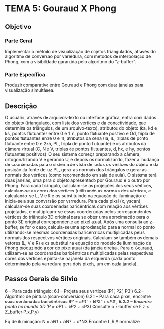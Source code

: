 # TEMA 5: Gouraud X Phong #

## Objetivo ##
### Parte Geral ###
Implementar o método de visualização de objetos triangulados, através do
algoritmo de conversão por varredura, com métodos de interpolação de Phong, com a
visibilidade garantida pelo algoritmo do “z-buffer”.
### Parte Específica ###
Produzir comparativo entre Gouraud e Phong com duas janelas para
visualização simultânea.

## Descrição
O usuário, através de arquivos-texto ou interface gráfica, entra com dados do objeto (triangulado, com lista dos vértices e da conectividade, que determina os triângulos, de um arquivo-texto), atributos do objeto (ka, kd e ks, pontos flutuantes entre 0 e 1, n, ponto flutuante positivo e Od, tripla de pontos flutuantes entre 0 e 1), atributos da cena (Ia, IL, triplas de ponto flutuante entre 0 e 255, PL, tripla de ponto flutuante) e os atributos da câmera virtual (C, N e V, triplas de pontos flutuantes, d, hx, e hy, pontos flutuantes positivos). O seu sistema começa preparando a câmera, ortogonalizando V e gerando U, e depois os normalizando, fazer a mudança de coordenadas para o sistema de vista de todos os vértices do objeto e da posição da fonte de luz PL, gerar as normais dos triângulos e gerar as normais dos vértices (como recomendado em sala de aula). O sistema terá duas janelas, uma para o objeto apresentado por Gouraud e o outro por Phong. Para cada triângulo, calculam-se as projeções dos seus vértices, calculam-se as cores dos vértices (utilizando as normais dos vértices, e calculando-se L, V e R e os substituindo na equação de iluminação) e inicia-se a sua conversão por varredura. Para cada pixel (x, yscan), calculam-se suas coordenadas baricêntricas com relação aos vértices projetados, e multiplicam-se essas coordenadas pelos correspondentes vértices do triângulo 3D original para se obter uma aproximação para o ponto 3D original correspondente ao pixel atual. Após uma consulta ao z-buffer, se for o caso, calcula-se uma aproximação para a normal do ponto utilizando-se mesmas coordenadas baricêntricas multiplicadas pelas normais dos respectivos vértices originais. Calculam-se também os demais vetores (L, V e R) e os substitui na equação do modelo de iluminação de Phong produzindo a cor do pixel atual (da janela direita). Para o Gouraud, utilizam-se as coordenadas baricêntricas multiplicadas pelas respectivas cores dos vértices e pinta-se na janela da esquerda (cada ponto determinado pela varredura gera dois pixels, um em cada janela).

## Passos Gerais de Sílvio ##

6 – Para cada triângulo:
6.1 – Projeta seus vértices (P1’, P2’, P3’)
6.2 – Algoritmo de pintura (scan-conversion)
6.2.1 – Para cada pixel, encontre suas cordenadas baricêntricas (P’ = a*P1’ + b*P2’ + c*P3’)
6.2.2 – Encontre ponto no mundo 3D (P = a*P1 + b*P2 + c*P3)
	Consulte o Z-buffer se P.z < Z_buffer(P.x,P.y)

Eq de iluminação: N = a*N1 + b*N2 + c*N3
Encontre L,R,V normalize
